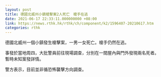 ```yaml
---
layout: post
title: 德國北威州小鎮槍擊案2人死亡　槍手在逃
date: 2021-06-17 22:33:11.000000000 +08:00
link: https://news.rthk.hk/rthk/ch/component/k2/1596407-20210617.htm
categories: rthk
---
```


德國北威州一個小鎮發生槍擊案，一男一女死亡。槍手仍然在逃。

事發於當地周四，大批警員前往現場調查，分別在一間屋內與門外發現兩名死者。暫時未知案發詳情。

警方表示，目前並非循恐怖襲擊方向調查。
